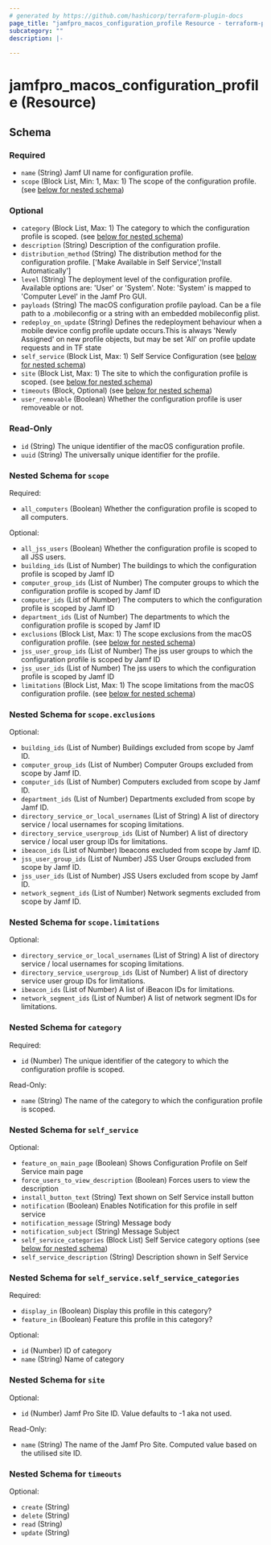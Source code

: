 ```yaml
---
# generated by https://github.com/hashicorp/terraform-plugin-docs
page_title: "jamfpro_macos_configuration_profile Resource - terraform-provider-jamfpro"
subcategory: ""
description: |-
  
---
```


# jamfpro_macos_configuration_profile (Resource)





<!-- schema generated by tfplugindocs -->
## Schema

### Required

- `name` (String) Jamf UI name for configuration profile.
- `scope` (Block List, Min: 1, Max: 1) The scope of the configuration profile. (see [below for nested schema](#nestedblock--scope))

### Optional

- `category` (Block List, Max: 1) The category to which the configuration profile is scoped. (see [below for nested schema](#nestedblock--category))
- `description` (String) Description of the configuration profile.
- `distribution_method` (String) The distribution method for the configuration profile. ['Make Available in Self Service','Install Automatically']
- `level` (String) The deployment level of the configuration profile. Available options are: 'User' or 'System'. Note: 'System' is mapped to 'Computer Level' in the Jamf Pro GUI.
- `payloads` (String) The macOS configuration profile payload. Can be a file path to a .mobileconfig or a string with an embedded mobileconfig plist.
- `redeploy_on_update` (String) Defines the redeployment behaviour when a mobile device config profile update occurs.This is always 'Newly Assigned' on new profile objects, but may be set 'All' on profile update requests and in TF state
- `self_service` (Block List, Max: 1) Self Service Configuration (see [below for nested schema](#nestedblock--self_service))
- `site` (Block List, Max: 1) The site to which the configuration profile is scoped. (see [below for nested schema](#nestedblock--site))
- `timeouts` (Block, Optional) (see [below for nested schema](#nestedblock--timeouts))
- `user_removable` (Boolean) Whether the configuration profile is user removeable or not.

### Read-Only

- `id` (String) The unique identifier of the macOS configuration profile.
- `uuid` (String) The universally unique identifier for the profile.

<a id="nestedblock--scope"></a>
### Nested Schema for `scope`

Required:

- `all_computers` (Boolean) Whether the configuration profile is scoped to all computers.

Optional:

- `all_jss_users` (Boolean) Whether the configuration profile is scoped to all JSS users.
- `building_ids` (List of Number) The buildings to which the configuration profile is scoped by Jamf ID
- `computer_group_ids` (List of Number) The computer groups to which the configuration profile is scoped by Jamf ID
- `computer_ids` (List of Number) The computers to which the configuration profile is scoped by Jamf ID
- `department_ids` (List of Number) The departments to which the configuration profile is scoped by Jamf ID
- `exclusions` (Block List, Max: 1) The scope exclusions from the macOS configuration profile. (see [below for nested schema](#nestedblock--scope--exclusions))
- `jss_user_group_ids` (List of Number) The jss user groups to which the configuration profile is scoped by Jamf ID
- `jss_user_ids` (List of Number) The jss users to which the configuration profile is scoped by Jamf ID
- `limitations` (Block List, Max: 1) The scope limitations from the macOS configuration profile. (see [below for nested schema](#nestedblock--scope--limitations))

<a id="nestedblock--scope--exclusions"></a>
### Nested Schema for `scope.exclusions`

Optional:

- `building_ids` (List of Number) Buildings excluded from scope by Jamf ID.
- `computer_group_ids` (List of Number) Computer Groups excluded from scope by Jamf ID.
- `computer_ids` (List of Number) Computers excluded from scope by Jamf ID.
- `department_ids` (List of Number) Departments excluded from scope by Jamf ID.
- `directory_service_or_local_usernames` (List of String) A list of directory service / local usernames for scoping limitations.
- `directory_service_usergroup_ids` (List of Number) A list of directory service / local user group IDs for limitations.
- `ibeacon_ids` (List of Number) Ibeacons excluded from scope by Jamf ID.
- `jss_user_group_ids` (List of Number) JSS User Groups excluded from scope by Jamf ID.
- `jss_user_ids` (List of Number) JSS Users excluded from scope by Jamf ID.
- `network_segment_ids` (List of Number) Network segments excluded from scope by Jamf ID.


<a id="nestedblock--scope--limitations"></a>
### Nested Schema for `scope.limitations`

Optional:

- `directory_service_or_local_usernames` (List of String) A list of directory service / local usernames for scoping limitations.
- `directory_service_usergroup_ids` (List of Number) A list of directory service user group IDs for limitations.
- `ibeacon_ids` (List of Number) A list of iBeacon IDs for limitations.
- `network_segment_ids` (List of Number) A list of network segment IDs for limitations.



<a id="nestedblock--category"></a>
### Nested Schema for `category`

Required:

- `id` (Number) The unique identifier of the category to which the configuration profile is scoped.

Read-Only:

- `name` (String) The name of the category to which the configuration profile is scoped.


<a id="nestedblock--self_service"></a>
### Nested Schema for `self_service`

Optional:

- `feature_on_main_page` (Boolean) Shows Configuration Profile on Self Service main page
- `force_users_to_view_description` (Boolean) Forces users to view the description
- `install_button_text` (String) Text shown on Self Service install button
- `notification` (Boolean) Enables Notification for this profile in self service
- `notification_message` (String) Message body
- `notification_subject` (String) Message Subject
- `self_service_categories` (Block List) Self Service category options (see [below for nested schema](#nestedblock--self_service--self_service_categories))
- `self_service_description` (String) Description shown in Self Service

<a id="nestedblock--self_service--self_service_categories"></a>
### Nested Schema for `self_service.self_service_categories`

Required:

- `display_in` (Boolean) Display this profile in this category?
- `feature_in` (Boolean) Feature this profile in this category?

Optional:

- `id` (Number) ID of category
- `name` (String) Name of category



<a id="nestedblock--site"></a>
### Nested Schema for `site`

Optional:

- `id` (Number) Jamf Pro Site ID. Value defaults to -1 aka not used.

Read-Only:

- `name` (String) The name of the Jamf Pro Site. Computed value based on the utilised site ID.


<a id="nestedblock--timeouts"></a>
### Nested Schema for `timeouts`

Optional:

- `create` (String)
- `delete` (String)
- `read` (String)
- `update` (String)
